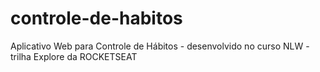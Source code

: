 # controle-de-habitos
 
 Aplicativo Web para Controle de Hábitos - desenvolvido no curso NLW - trilha Explore da ROCKETSEAT
